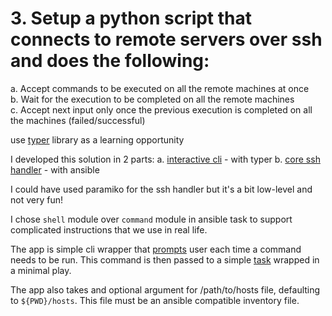 # 3. Setup a python script that connects to remote servers over ssh and does the following:  
   a. Accept commands to be executed on all the remote machines at once  
   b. Wait for the execution to be completed on all the remote machines  
  c. Accept next input only once the previous execution is completed on all the machines (failed/successful)

use [typer](https://typer.tiangolo.com/) library as a learning opportunity

I developed this solution in 2 parts:
  a. [interactive cli](app.py) - with typer
  b. [core ssh handler](ssh_handler.py) - with ansible

I could have used paramiko for the ssh handler but it's a bit low-level and not very fun!

I chose `shell` module over `command` module in ansible task to support complicated instructions that we use in real life.

The app is simple cli wrapper that [prompts](app.py#L15) user each time a command needs to be run.
This command is then passed to a simple [task](ssh_handler.py#L101) wrapped in a minimal play.

The app also takes and optional argument for /path/to/hosts file, defaulting to `${PWD}/hosts`. This file must be an ansible compatible inventory file.
